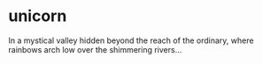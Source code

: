 # unicorn
In a mystical valley hidden beyond the reach of the ordinary, where rainbows arch low over the shimmering rivers...
